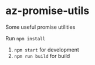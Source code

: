 # az-promise-utils

Some useful promise utilities

Run `npm install`

  1. `npm start` for development
  2. `npm run build` for build
